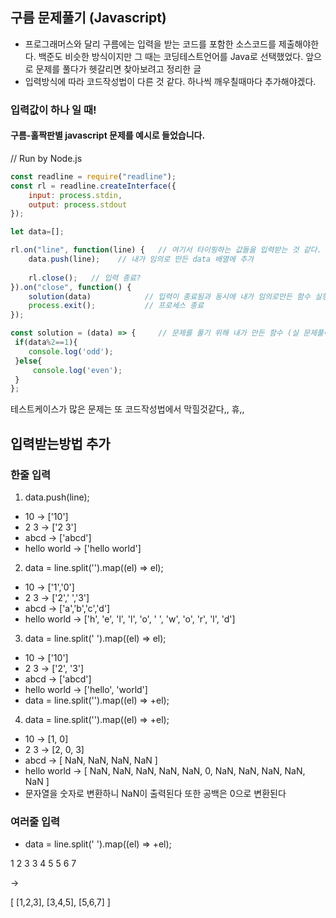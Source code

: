 ## 구름 문제풀기 (Javascript)
- 프로그래머스와 달리 구름에는 입력을 받는 코드를 포함한 소스코드를 제출해야한다.
  백준도 비슷한 방식이지만 그 때는 코딩테스트언어를 Java로 선택했었다.
  앞으로 문제를 풀다가 헷갈리면 찾아보려고 정리한 글
- 입력방식에 따라 코드작성법이 다른 것 같다. 하나씩 깨우칠때마다 추가해야겠다.
 
 
### 입력값이 하나 일 때!

#### 구름-홀짝판별 javascript 문제를 예시로 들었습니다.

// Run by Node.js
```javascript
const readline = require("readline");
const rl = readline.createInterface({
	input: process.stdin,
	output: process.stdout
});

let data=[];  

rl.on("line", function(line) {   // 여기서 타이핑하는 값들을 입력받는 것 같다.
	data.push(line);    // 내가 임의로 만든 data 배열에 추가
	            
	rl.close();   // 입력 종료?
}).on("close", function() {
	solution(data)            // 입력이 종료됨과 동시에 내가 임의로만든 함수 실행
	process.exit();           // 프로세스 종료
});

const solution = (data) => {     // 문제를 풀기 위해 내가 만든 함수 (실 문제풀이코드)
 if(data%2==1){
	console.log('odd');
 }else{
	 console.log('even');
 }
};
```

테스트케이스가 많은 문제는 또 코드작성법에서 막힐것같다,, 휴,,


## 입력받는방법 추가

### 한줄 입력

1. data.push(line);
- 10 -> ['10']
- 2 3 -> ['2 3']
- abcd -> ['abcd']
- hello world -> ['hello world']

2. data = line.split('').map((el) => el);
- 10 -> ['1','0']
- 2 3 -> ['2',' ','3']
- abcd -> ['a','b','c','d']
- hello world -> ['h', 'e', 'l', 'l', 'o', ' ', 'w', 'o', 'r', 'l', 'd']

3. data = line.split(' ').map((el) => el);
- 10 -> ['10']
- 2 3 -> ['2', '3']
- abcd -> ['abcd']
- hello world -> ['hello', 'world']
- data = line.split('').map((el) => +el);

4. data = line.split('').map((el) => +el);
- 10 -> [1, 0]
- 2 3 -> [2, 0, 3]
- abcd -> [ NaN, NaN, NaN, NaN ]
- hello world -> [ NaN, NaN, NaN, NaN, NaN, 0, NaN, NaN, NaN, NaN, NaN ]
- 문자열을 숫자로 변환하니 NaN이 출력된다 또한 공백은 0으로 변환된다

### 여러줄 입력
- data = line.split(' ').map((el) => +el);

1 2 3
3 4 5
5 6 7

->

[
  [1,2,3],
  [3,4,5],
  [5,6,7]
]
